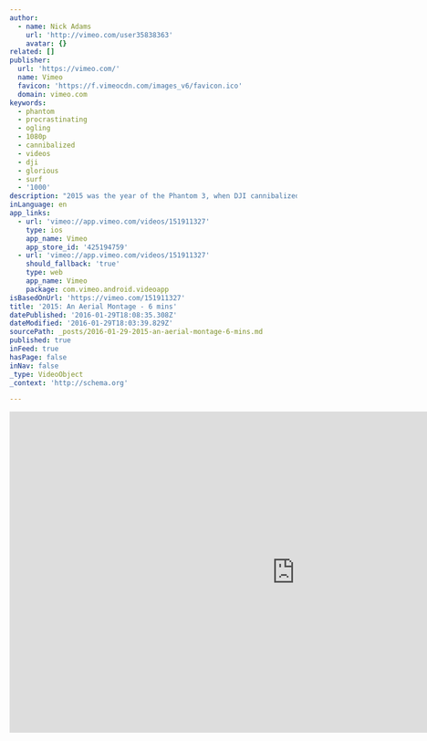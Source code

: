 ```yaml
---
author:
  - name: Nick Adams
    url: 'http://vimeo.com/user35838363'
    avatar: {}
related: []
publisher:
  url: 'https://vimeo.com/'
  name: Vimeo
  favicon: 'https://f.vimeocdn.com/images_v6/favicon.ico'
  domain: vimeo.com
keywords:
  - phantom
  - procrastinating
  - ogling
  - 1080p
  - cannibalized
  - videos
  - dji
  - glorious
  - surf
  - '1000'
description: "2015 was the year of the Phantom 3, when DJI cannibalized their own Phantom 2 Vision 2+ system with a lower priced, highly superior Phantom 3 Advanced and Professional. And boy what a difference a year makes. It's seriously impressive what this sub $1000 piece of equipment can do."
inLanguage: en
app_links:
  - url: 'vimeo://app.vimeo.com/videos/151911327'
    type: ios
    app_name: Vimeo
    app_store_id: '425194759'
  - url: 'vimeo://app.vimeo.com/videos/151911327'
    should_fallback: 'true'
    type: web
    app_name: Vimeo
    package: com.vimeo.android.videoapp
isBasedOnUrl: 'https://vimeo.com/151911327'
title: '2015: An Aerial Montage - 6 mins'
datePublished: '2016-01-29T18:08:35.308Z'
dateModified: '2016-01-29T18:03:39.829Z'
sourcePath: _posts/2016-01-29-2015-an-aerial-montage-6-mins.md
published: true
inFeed: true
hasPage: false
inNav: false
_type: VideoObject
_context: 'http://schema.org'

---
```

<iframe src="https://cdn.embedly.com/widgets/media.html?src=https%3A%2F%2Fplayer.vimeo.com%2Fvideo%2F151911327&amp;url=https%3A%2F%2Fvimeo.com%2F151911327&amp;image=http%3A%2F%2Fi.vimeocdn.com%2Fvideo%2F551780057_1280.jpg&amp;key=b7d04c9b404c499eba89ee7072e1c4f7&amp;type=text%2Fhtml&amp;schema=vimeo" width="1000" height="563" scrolling="no" frameborder="0" allowfullscreen="allowfullscreen" style=""></iframe>